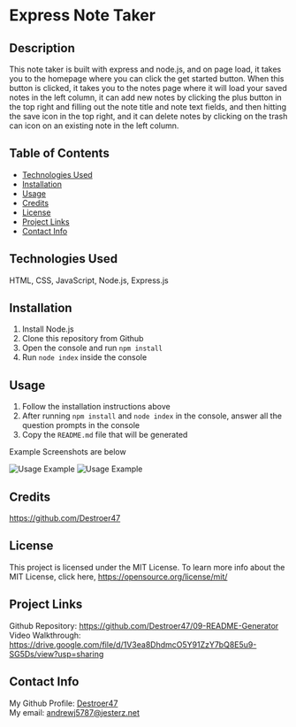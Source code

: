 # Express Note Taker

## Description
This note taker is built with express and node.js, and on page load, it takes you to the homepage where you can click the get started button. When this button is clicked, it takes you to the notes page where it will load your saved notes in the left column, it can add new notes by clicking the plus button in the top right and filling out the note title and note text fields, and then hitting the save icon in the top right, and it can delete notes by clicking on the trash can icon on an existing note in the left column.

## Table of Contents
- [Technologies Used](#technologies-used)
- [Installation](#installation)
- [Usage](#usage)
- [Credits](#credits)
- [License](#license)
- [Project Links](#project-links)
- [Contact Info](#contact-info)

## Technologies Used
HTML, CSS, JavaScript, Node.js, Express.js

## Installation
1. Install Node.js 
2. Clone this repository from Github
3. Open the console and run `npm install`
4. Run `node index` inside the console

## Usage
1. Follow the installation instructions above 
2. After running `npm install` and `node index` in the console, answer all the question prompts in the console
3. Copy the `README.md` file that will be generated

Example Screenshots are below

![Usage Example](assets/2Usage.PNG)
![Usage Example](assets/3Usage.PNG)

## Credits
https://github.com/Destroer47

## License
This project is licensed under the MIT License. To learn more info about the MIT License, click here, https://opensource.org/license/mit/

## Project Links
Github Repository: https://github.com/Destroer47/09-README-Generator    
Video Walkthrough: https://drive.google.com/file/d/1V3ea8DhdmcO5Y91ZzY7bQ8E5u9-SG5Ds/view?usp=sharing

## Contact Info
My Github Profile: [Destroer47](https://github.com/Destroer47)  
My email: andrewj5787@jesterz.net

